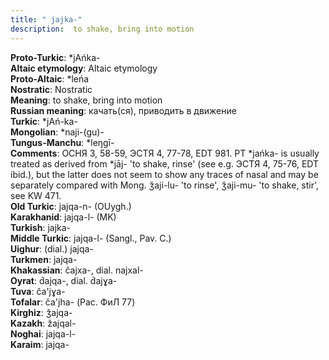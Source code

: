 ```yaml
---
title: " jajka-"
description:  to shake, bring into motion
---
```


<strong>Proto-Turkic</strong>:  *jAńka-<br>
<strong>Altaic etymology</strong>:  Altaic etymology<br>
<strong> Proto-Altaic</strong>:  *leńa<br>
<strong>Nostratic</strong>:  Nostratic<br>
<strong>Meaning</strong>:  to shake, bring into motion<br>
<strong>Russian meaning</strong>:  качать(ся), приводить в движение<br>
<strong>Turkic</strong>:  *jAń-ka-<br>
<strong>Mongolian</strong>:  *naji-(gu)-<br>
<strong>Tungus-Manchu</strong>:  *leŋgī-<br>
<strong>Comments</strong>:  ОСНЯ 3, 58-59, ЭСТЯ 4, 77-78, EDT 981. PT *jańka- is usually treated as derived from *jāj- 'to shake, rinse' (see e.g. ЭСТЯ 4, 75-76, EDT ibid.), but the latter does not seem to show any traces of nasal and may be separately compared with Mong. ǯaji-lu- 'to rinse', ǯaji-mu- 'to shake, stir', see KW 471.<br>
<strong>Old Turkic</strong>:  jajqa-n- (OUygh.)<br>
<strong>Karakhanid</strong>:  jajqa-l- (MK)<br>
<strong>Turkish</strong>:  jajka-<br>
<strong>Middle Turkic</strong>:  jajqa-l- (Sangl., Pav. C.)<br>
<strong>Uighur</strong>:  (dial.) jajqa-<br>
<strong>Turkmen</strong>:  jajqa-<br>
<strong>Khakassian</strong>:  čajxa-, dial. najxal-<br>
<strong>Oyrat</strong>:  d́ajqa-, dial. d́ajɣa-<br>
<strong>Tuva</strong>:  ča'jɣa-<br>
<strong>Tofalar</strong>:  ča'jha- (Рас. ФиЛ 77)<br>
<strong>Kirghiz</strong>:  ǯajqa-<br>
<strong>Kazakh</strong>:  žajqal-<br>
<strong>Noghai</strong>:  jajqa-l-<br>
<strong>Karaim</strong>:  jajqa-<br>


